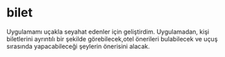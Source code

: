 # bilet

Uygulamamı uçakla seyahat edenler için geliştirdim. Uygulamadan, kişi biletlerini ayrıntılı bir şekilde görebilecek,otel önerileri bulabilecek ve uçuş sırasında yapacabileceği şeylerin önerisini alacak.

